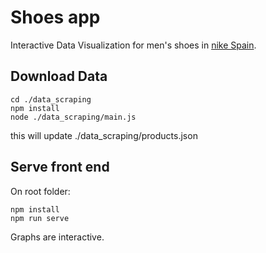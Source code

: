 # Shoes app
Interactive Data Visualization for men's shoes in [nike Spain](http://store.nike.com/es/es_es/pw/hombre-zapatillas/7puZoi3).

## Download Data
```
cd ./data_scraping
npm install
node ./data_scraping/main.js
```
this will update ./data_scraping/products.json

## Serve front end
On root folder:
```
npm install
npm run serve
```
Graphs are interactive.